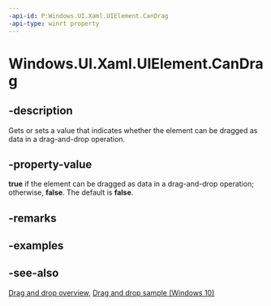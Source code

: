 ```yaml
---
-api-id: P:Windows.UI.Xaml.UIElement.CanDrag
-api-type: winrt property
---
```


<!-- Property syntax
public bool CanDrag { get;  set; }
-->

# Windows.UI.Xaml.UIElement.CanDrag

## -description
Gets or sets a value that indicates whether the element can be dragged as data in a drag-and-drop operation.



## -property-value
**true** if the element can be dragged as data in a drag-and-drop operation; otherwise, **false**. The default is **false**.
## -remarks
<!--* If the value of CanDrag is set after DragStarting event is raised, that value does not come into effect until the next Drag operation i.e. until the next DragStarting event is raised.

* If CanDrag is set to true, during or before DropCompleted is raised, but after the DragStarting event, then the DropCompleted event should not be raised. 

* If CanDrag is set to true, but the app does not handle the DragStarting event, then the Drag operation is cancelled 
-->

## -examples

## -see-also

[Drag and drop overview](/windows/uwp/design/input/drag-and-drop), [Drag and drop sample (Windows 10)](https://github.com/Microsoft/Windows-universal-samples/tree/master/Samples/XamlDragAndDrop)
